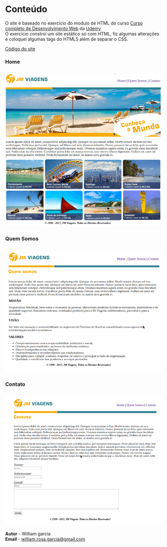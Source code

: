  # Conteúdo

O site é baseado no exercicio do modulo de HTML do curso [Curso completo de Desenvolvimento Web](https://www.udemy.com/curso-completo-do-desenvolvedor-web) da [Udemy](https://www.udemy.com).  
O exercicio constroi um site estático só com HTML, fiz algumas alterações e coloquei algumas tags do HTML5 além de separar o CSS.  

[Código do site](https://github.com/phewill/HTML/tree/master/Simple-site)  

### Home  
![Imagem da página home do site](../imagens-dos-projetos/1.png)  
--------------------------------------------------------

### Quem Somos  
![Imagem da página Quem somos do site](../imagens-dos-projetos/2.png)  
--------------------------------------------------------

### Contato  
![Imagem da página contato do site](../imagens-dos-projetos/3.png)  
--------------------------------------------------------

**Autor** - William garcia  
**Email** - william.rosa.garcia@gmail.com  
